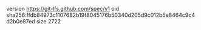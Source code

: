 version https://git-lfs.github.com/spec/v1
oid sha256:ffdb84973c1107682b19f8045176b50340d205d9c012b5e8464c9c4d2b0e87ed
size 2722
